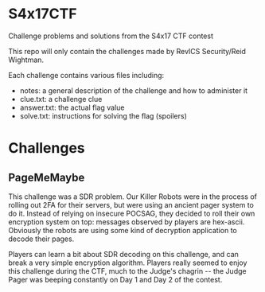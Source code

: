 # S4x17CTF
Challenge problems and solutions from the S4x17 CTF contest

This repo will only contain the challenges made by RevICS Security/Reid Wightman.

Each challenge contains various files including:
- notes: a general description of the challenge and how to administer it
- clue.txt: a challenge clue
- answer.txt: the actual flag value
- solve.txt: instructions for solving the flag (spoilers)

# Challenges
## PageMeMaybe

This challenge was a SDR problem.  Our Killer Robots were in the process of rolling out 2FA for their servers, but were using an ancient pager system to do it. Instead of relying on insecure POCSAG, they decided to roll their own encryption system on top: messages observed by players are hex-ascii. Obviously the robots are using some kind of decryption application to decode their pages.

Players can learn a bit about SDR decoding on this challenge, and can break a very simple encryption algorithm.  Players really seemed to enjoy this challenge during the CTF, much to the Judge's chagrin -- the Judge Pager was beeping constantly on Day 1 and Day 2 of the contest.

